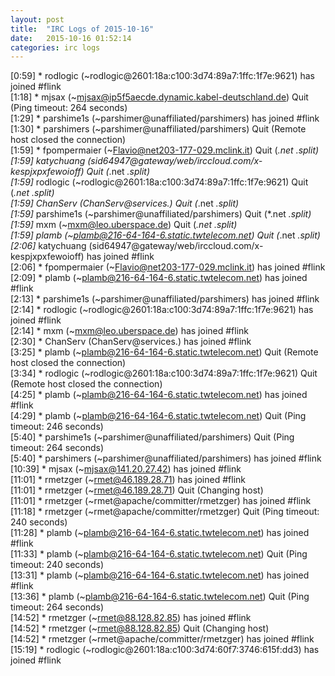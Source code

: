 ```yaml
---
layout: post
title:  "IRC Logs of 2015-10-16"
date:   2015-10-16 01:52:14
categories: irc logs
---
```

<span class="irc-date">[0:59]</span> <span class="irc-green">* rodlogic (~rodlogic@2601:18a:c100:3d74:89a7:1ffc:1f7e:9621) has joined #flink</span><br />
<span class="irc-date">[1:18]</span> <span class="irc-navy">* mjsax (~mjsax@ip5f5aecde.dynamic.kabel-deutschland.de) Quit (Ping timeout: 264 seconds)</span><br />
<span class="irc-date">[1:29]</span> <span class="irc-green">* parshime1s (~parshimer@unaffiliated/parshimers) has joined #flink</span><br />
<span class="irc-date">[1:30]</span> <span class="irc-navy">* parshimers (~parshimer@unaffiliated/parshimers) Quit (Remote host closed the connection)</span><br />
<span class="irc-date">[1:59]</span> <span class="irc-navy">* fpompermaier (~Flavio@net203-177-029.mclink.it) Quit (*.net *.split)</span><br />
<span class="irc-date">[1:59]</span> <span class="irc-navy">* katychuang (sid64947@gateway/web/irccloud.com/x-kespjxpxfewoioff) Quit (*.net *.split)</span><br />
<span class="irc-date">[1:59]</span> <span class="irc-navy">* rodlogic (~rodlogic@2601:18a:c100:3d74:89a7:1ffc:1f7e:9621) Quit (*.net *.split)</span><br />
<span class="irc-date">[1:59]</span> <span class="irc-navy">* ChanServ (ChanServ@services.) Quit (*.net *.split)</span><br />
<span class="irc-date">[1:59]</span> <span class="irc-navy">* parshime1s (~parshimer@unaffiliated/parshimers) Quit (*.net *.split)</span><br />
<span class="irc-date">[1:59]</span> <span class="irc-navy">* mxm (~mxm@leo.uberspace.de) Quit (*.net *.split)</span><br />
<span class="irc-date">[1:59]</span> <span class="irc-navy">* plamb (~plamb@216-64-164-6.static.twtelecom.net) Quit (*.net *.split)</span><br />
<span class="irc-date">[2:06]</span> <span class="irc-green">* katychuang (sid64947@gateway/web/irccloud.com/x-kespjxpxfewoioff) has joined #flink</span><br />
<span class="irc-date">[2:06]</span> <span class="irc-green">* fpompermaier (~Flavio@net203-177-029.mclink.it) has joined #flink</span><br />
<span class="irc-date">[2:09]</span> <span class="irc-green">* plamb (~plamb@216-64-164-6.static.twtelecom.net) has joined #flink</span><br />
<span class="irc-date">[2:13]</span> <span class="irc-green">* parshime1s (~parshimer@unaffiliated/parshimers) has joined #flink</span><br />
<span class="irc-date">[2:14]</span> <span class="irc-green">* rodlogic (~rodlogic@2601:18a:c100:3d74:89a7:1ffc:1f7e:9621) has joined #flink</span><br />
<span class="irc-date">[2:14]</span> <span class="irc-green">* mxm (~mxm@leo.uberspace.de) has joined #flink</span><br />
<span class="irc-date">[2:30]</span> <span class="irc-green">* ChanServ (ChanServ@services.) has joined #flink</span><br />
<span class="irc-date">[3:25]</span> <span class="irc-navy">* plamb (~plamb@216-64-164-6.static.twtelecom.net) Quit (Remote host closed the connection)</span><br />
<span class="irc-date">[3:34]</span> <span class="irc-navy">* rodlogic (~rodlogic@2601:18a:c100:3d74:89a7:1ffc:1f7e:9621) Quit (Remote host closed the connection)</span><br />
<span class="irc-date">[4:25]</span> <span class="irc-green">* plamb (~plamb@216-64-164-6.static.twtelecom.net) has joined #flink</span><br />
<span class="irc-date">[4:29]</span> <span class="irc-navy">* plamb (~plamb@216-64-164-6.static.twtelecom.net) Quit (Ping timeout: 246 seconds)</span><br />
<span class="irc-date">[5:40]</span> <span class="irc-navy">* parshime1s (~parshimer@unaffiliated/parshimers) Quit (Ping timeout: 264 seconds)</span><br />
<span class="irc-date">[5:40]</span> <span class="irc-green">* parshimers (~parshimer@unaffiliated/parshimers) has joined #flink</span><br />
<span class="irc-date">[10:39]</span> <span class="irc-green">* mjsax (~mjsax@141.20.27.42) has joined #flink</span><br />
<span class="irc-date">[11:01]</span> <span class="irc-green">* rmetzger (~rmet@46.189.28.71) has joined #flink</span><br />
<span class="irc-date">[11:01]</span> <span class="irc-navy">* rmetzger (~rmet@46.189.28.71) Quit (Changing host)</span><br />
<span class="irc-date">[11:01]</span> <span class="irc-green">* rmetzger (~rmet@apache/committer/rmetzger) has joined #flink</span><br />
<span class="irc-date">[11:18]</span> <span class="irc-navy">* rmetzger (~rmet@apache/committer/rmetzger) Quit (Ping timeout: 240 seconds)</span><br />
<span class="irc-date">[11:28]</span> <span class="irc-green">* plamb (~plamb@216-64-164-6.static.twtelecom.net) has joined #flink</span><br />
<span class="irc-date">[11:33]</span> <span class="irc-navy">* plamb (~plamb@216-64-164-6.static.twtelecom.net) Quit (Ping timeout: 240 seconds)</span><br />
<span class="irc-date">[13:31]</span> <span class="irc-green">* plamb (~plamb@216-64-164-6.static.twtelecom.net) has joined #flink</span><br />
<span class="irc-date">[13:36]</span> <span class="irc-navy">* plamb (~plamb@216-64-164-6.static.twtelecom.net) Quit (Ping timeout: 264 seconds)</span><br />
<span class="irc-date">[14:52]</span> <span class="irc-green">* rmetzger (~rmet@88.128.82.85) has joined #flink</span><br />
<span class="irc-date">[14:52]</span> <span class="irc-navy">* rmetzger (~rmet@88.128.82.85) Quit (Changing host)</span><br />
<span class="irc-date">[14:52]</span> <span class="irc-green">* rmetzger (~rmet@apache/committer/rmetzger) has joined #flink</span><br />
<span class="irc-date">[15:19]</span> <span class="irc-green">* rodlogic (~rodlogic@2601:18a:c100:3d74:60f7:3746:615f:dd3) has joined #flink</span><br />
